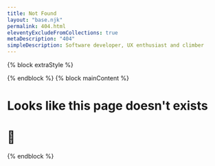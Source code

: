 ```yaml
---
title: Not Found
layout: "base.njk"
permalink: 404.html
eleventyExcludeFromCollections: true
metaDescription: "404"
simpleDescription: Software developer, UX enthusiast and climber
---
```

{% block extraStyle %}
<link rel="stylesheet" href="/css/404.css">
{% endblock %}
{% block mainContent %}
<div class="vertical-horizonal-center">
  <h1> Looks like this page doesn't exists</h1>
  <h1>🤷</h1>
</div>
{% endblock %}